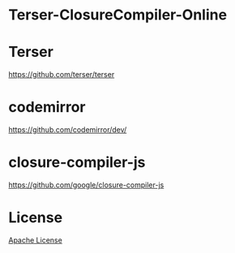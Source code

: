 # Terser-ClosureCompiler-Online
# Terser
https://github.com/terser/terser
# codemirror 
https://github.com/codemirror/dev/
# closure-compiler-js 
https://github.com/google/closure-compiler-js
# License
[Apache License](http://www.apache.org/licenses/LICENSE-2.0)